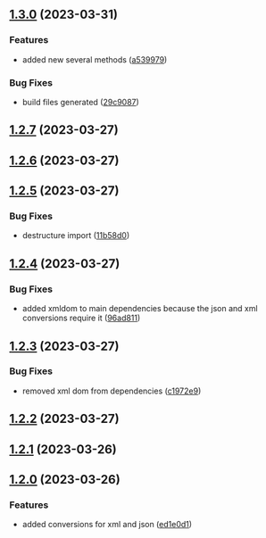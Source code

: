 

## [1.3.0](https://github.com/limitless-kode/stringify/compare/v1.2.7...v1.3.0) (2023-03-31)


### Features

* added new several methods ([a539979](https://github.com/limitless-kode/stringify/commit/a539979602671d1f39d6b295d414044eed04cd0d))


### Bug Fixes

* build files generated ([29c9087](https://github.com/limitless-kode/stringify/commit/29c908723e9008674ea71c299df62f2e542f4eae))

## [1.2.7](https://github.com/limitless-kode/stringify/compare/v1.2.6...v1.2.7) (2023-03-27)

## [1.2.6](https://github.com/limitless-kode/stringify/compare/v1.2.5...v1.2.6) (2023-03-27)

## [1.2.5](https://github.com/limitless-kode/stringify/compare/v1.2.4...v1.2.5) (2023-03-27)


### Bug Fixes

* destructure import ([11b58d0](https://github.com/limitless-kode/stringify/commit/11b58d0a3cb9e171d3d7b2fee542af3021b9ffcc))

## [1.2.4](https://github.com/limitless-kode/stringify/compare/v1.2.3...v1.2.4) (2023-03-27)


### Bug Fixes

* added xmldom to main dependencies because the json and xml conversions require it ([96ad811](https://github.com/limitless-kode/stringify/commit/96ad811025c930cf5da1d17b0faf1459cdfff5cd))

## [1.2.3](https://github.com/limitless-kode/stringify/compare/v1.2.2...v1.2.3) (2023-03-27)


### Bug Fixes

* removed xml dom from dependencies ([c1972e9](https://github.com/limitless-kode/stringify/commit/c1972e900667255b668a85adbb9acc9562821679))

## [1.2.2](https://github.com/limitless-kode/stringify/compare/v1.2.1...v1.2.2) (2023-03-27)

## [1.2.1](https://github.com/limitless-kode/stringify/compare/v1.2.0...v1.2.1) (2023-03-26)

## [1.2.0](https://github.com/limitless-kode/stringify/compare/v1.1.1...v1.2.0) (2023-03-26)


### Features

* added conversions for xml and json ([ed1e0d1](https://github.com/limitless-kode/stringify/commit/ed1e0d1747a097fcee8cca82a1bb032d166bddf3))